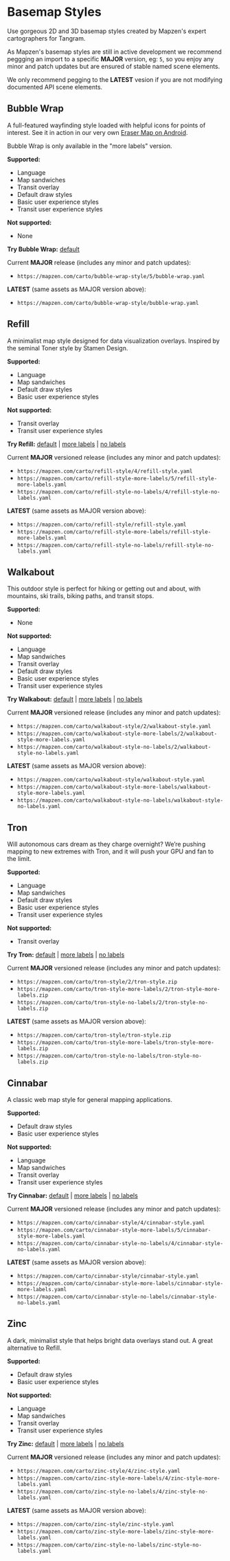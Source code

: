 # Basemap Styles

Use gorgeous 2D and 3D basemap styles created by Mapzen's expert cartographers for Tangram.

As Mapzen's basemap styles are still in active development we recommend peggging an import to a specific **MAJOR** version, eg: `5`, so you enjoy any minor and patch updates but are ensured of stable named scene elements.

We only recommend pegging to the **LATEST** vesion if you are not modifying documented API scene elements.

## Bubble Wrap

A full-featured wayfinding style loaded with helpful icons for points of interest. See it in action in our very own [Eraser Map on Android](https://mapzen.com/blog/erasermap-beta/).

Bubble Wrap is only available in the "more labels" version.

**Supported:**

* Language
* Map sandwiches
* Transit overlay
* Default draw styles
* Basic user experience styles
* Transit user experience styles

**Not supported:**

* None

**Try Bubble Wrap:** [default](https://mapzen.com/products/maps/bubble-wrap)

Current **MAJOR** release (includes any minor and patch updates):

* `https://mapzen.com/carto/bubble-wrap-style/5/bubble-wrap.yaml`

**LATEST** (same assets as MAJOR version above):

* `https://mapzen.com/carto/bubble-wrap-style/bubble-wrap.yaml`

## Refill

A minimalist map style designed for data visualization overlays. Inspired by the seminal Toner style by Stamen Design.

**Supported:**

* Language
* Map sandwiches
* Default draw styles
* Basic user experience styles

**Not supported:**

* Transit overlay
* Transit user experience styles

**Try Refill:** [default](https://mapzen.com/products/maps/refill) | [more labels](https://mapzen.com/products/maps/refill/more-labels) | [no labels](https://mapzen.com/products/maps/refill/no-labels)

Current **MAJOR** versioned release (includes any minor and patch updates):

* `https://mapzen.com/carto/refill-style/4/refill-style.yaml`
* `https://mapzen.com/carto/refill-style-more-labels/5/refill-style-more-labels.yaml`
* `https://mapzen.com/carto/refill-style-no-labels/4/refill-style-no-labels.yaml`

**LATEST** (same assets as MAJOR version above):

* `https://mapzen.com/carto/refill-style/refill-style.yaml`
* `https://mapzen.com/carto/refill-style-more-labels/refill-style-more-labels.yaml`
* `https://mapzen.com/carto/refill-style-no-labels/refill-style-no-labels.yaml`

## Walkabout

This outdoor style is perfect for hiking or getting out and about, with mountains, ski trails, biking paths, and transit stops.

**Supported:**

* None

**Not supported:**

* Language
* Map sandwiches
* Transit overlay
* Default draw styles
* Basic user experience styles
* Transit user experience styles

**Try Walkabout:** [default](https://mapzen.com/products/maps/walkabout) | [more labels](https://mapzen.com/products/maps/walkabout/more-labels) | [no labels](https://mapzen.com/products/maps/walkabout/no-labels)

Current **MAJOR** versioned release (includes any minor and patch updates):

* `https://mapzen.com/carto/walkabout-style/2/walkabout-style.yaml`
* `https://mapzen.com/carto/walkabout-style-more-labels/2/walkabout-style-more-labels.yaml`
* `https://mapzen.com/carto/walkabout-style-no-labels/2/walkabout-style-no-labels.yaml`

**LATEST** (same assets as MAJOR version above):

* `https://mapzen.com/carto/walkabout-style/walkabout-style.yaml`
* `https://mapzen.com/carto/walkabout-style-more-labels/walkabout-style-more-labels.yaml`
* `https://mapzen.com/carto/walkabout-style-no-labels/walkabout-style-no-labels.yaml`

## Tron

Will autonomous cars dream as they charge overnight? We’re pushing mapping to new extremes with Tron, and it will push your GPU and fan to the limit.

**Supported:**

* Language
* Map sandwiches
* Default draw styles
* Basic user experience styles
* Transit user experience styles

**Not supported:**

* Transit overlay

**Try Tron:** [default](https://mapzen.com/products/maps/tron) | [more labels](https://mapzen.com/products/maps/tron/more-labels) | [no labels](https://mapzen.com/products/maps/tron/no-labels)

Current **MAJOR** versioned release (includes any minor and patch updates):

* `https://mapzen.com/carto/tron-style/2/tron-style.zip`
* `https://mapzen.com/carto/tron-style-more-labels/2/tron-style-more-labels.zip`
* `https://mapzen.com/carto/tron-style-no-labels/2/tron-style-no-labels.zip`

**LATEST** (same assets as MAJOR version above):

* `https://mapzen.com/carto/tron-style/tron-style.zip`
* `https://mapzen.com/carto/tron-style-more-labels/tron-style-more-labels.zip`
* `https://mapzen.com/carto/tron-style-no-labels/tron-style-no-labels.zip`

## Cinnabar

A classic web map style for general mapping applications.

**Supported:**

* Default draw styles
* Basic user experience styles

**Not supported:**

* Language
* Map sandwiches
* Transit overlay
* Transit user experience styles

**Try Cinnabar:** [default](https://mapzen.com/products/maps/cinnabar) | [more labels](https://mapzen.com/products/maps/cinnabar/more-labels) | [no labels](https://mapzen.com/products/maps/cinnabar/no-labels)

Current **MAJOR** versioned release (includes any minor and patch updates):

* `https://mapzen.com/carto/cinnabar-style/4/cinnabar-style.yaml`
* `https://mapzen.com/carto/cinnabar-style-more-labels/5/cinnabar-style-more-labels.yaml`
* `https://mapzen.com/carto/cinnabar-style-no-labels/4/cinnabar-style-no-labels.yaml`

**LATEST** (same assets as MAJOR version above):

* `https://mapzen.com/carto/cinnabar-style/cinnabar-style.yaml`
* `https://mapzen.com/carto/cinnabar-style-more-labels/cinnabar-style-more-labels.yaml`
* `https://mapzen.com/carto/cinnabar-style-no-labels/cinnabar-style-no-labels.yaml`

## Zinc

A dark, minimalist style that helps bright data overlays stand out. A great alternative to Refill.

**Supported:**

* Default draw styles
* Basic user experience styles

**Not supported:**

* Language
* Map sandwiches
* Transit overlay
* Transit user experience styles

**Try Zinc:** [default](https://mapzen.com/products/maps/zinc) | [more labels](https://mapzen.com/products/maps/zinc/more-labels) | [no labels](https://mapzen.com/products/maps/zinc/no-labels)

Current **MAJOR** versioned release (includes any minor and patch updates):

* `https://mapzen.com/carto/zinc-style/4/zinc-style.yaml`
* `https://mapzen.com/carto/zinc-style-more-labels/4/zinc-style-more-labels.yaml`
* `https://mapzen.com/carto/zinc-style-no-labels/4/zinc-style-no-labels.yaml`

**LATEST** (same assets as MAJOR version above):

* `https://mapzen.com/carto/zinc-style/zinc-style.yaml`
* `https://mapzen.com/carto/zinc-style-more-labels/zinc-style-more-labels.yaml`
* `https://mapzen.com/carto/zinc-style-no-labels/zinc-style-no-labels.yaml`
